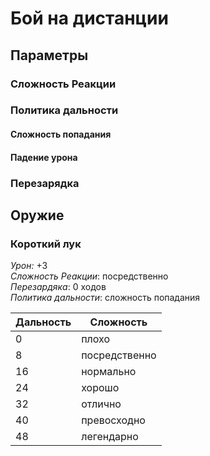 # Бой на дистанции

## Параметры
### Сложность Реакции

### Политика дальности

#### Сложность попадания

#### Падение урона

### Перезарядка

## Оружие

### Короткий лук

_Урон:_ +3  
_Сложность Реакции_: посредственно  
_Перезардяка_: 0 ходов  
_Политика дальности_: сложность попадания

| Дальность | Сложность |
| --- | --- |
| 0 | плохо |
| 8 | посредственно |
| 16 | нормально |
| 24 | хорошо |
| 32 | отлично |
| 40 | превосходно |
| 48 | легендарно |

